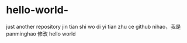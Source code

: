 # hello-world-

just another repository
jin tian shi wo di yi tian zhu ce github
nihao，我是 panminghao
修改 hello world
